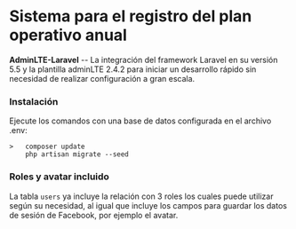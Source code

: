 Sistema para el registro del plan operativo anual
============

**AdminLTE-Laravel** -- La integración del framework Laravel en su versión 5.5 y la plantilla adminLTE 2.4.2 para iniciar un desarrollo rápido sin necesidad de realizar configuración a gran escala.  


### Instalación
Ejecute los comandos con una base de datos configurada en el archivo .env:

    >   composer update
        php artisan migrate --seed  
        
### Roles y avatar incluido
La tabla `users` ya incluye la relación con 3 roles los cuales puede utilizar según su necesidad, al igual que incluye los campos para guardar los datos de sesión de Facebook, por ejemplo el avatar.      





